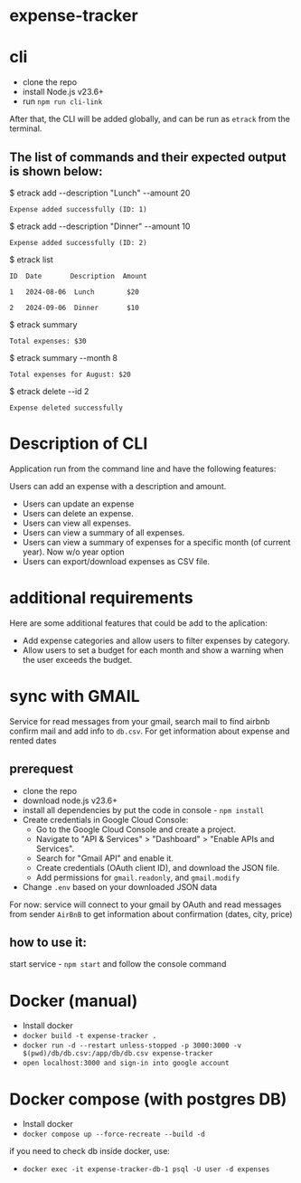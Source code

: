 # expense-tracker

# cli

- clone the repo
- install Node.js v23.6+
- run `npm run cli-link`

After that, the CLI will be added globally, and can be run as `etrack` from the terminal.

## The list of commands and their expected output is shown below:

$ etrack add --description "Lunch" --amount 20

`Expense added successfully (ID: 1)`

$ etrack add --description "Dinner" --amount 10

`Expense added successfully (ID: 2)`

$ etrack list

`ID  Date       Description  Amount`

`1   2024-08-06  Lunch        $20`

`2   2024-09-06  Dinner       $10`

$ etrack summary

`Total expenses: $30`

$ etrack summary --month 8

`Total expenses for August: $20`

$ etrack delete --id 2

`Expense deleted successfully`

# Description of CLI

Application run from the command line and have the following features:

Users can add an expense with a description and amount.

- Users can update an expense
- Users can delete an expense.
- Users can view all expenses.
- Users can view a summary of all expenses.
- Users can view a summary of expenses for a specific month (of current year). Now w/o year option
- Users can export/download expenses as CSV file.

# additional requirements

Here are some additional features that could be add to the aplication:

- Add expense categories and allow users to filter expenses by category.
- Allow users to set a budget for each month and show a warning when the user exceeds the budget.

# sync with GMAIL

Service for read messages from your gmail, search mail to find airbnb confirm mail and add info to `db.csv`. For get information about expense and rented dates

## prerequest

- clone the repo
- download node.js v23.6+
- install all dependencies by put the code in console - `npm install`
- Create credentials in Google Cloud Console:
  - Go to the Google Cloud Console and create a project.
  - Navigate to "API & Services" > "Dashboard" > "Enable APIs and Services".
  - Search for "Gmail API" and enable it.
  - Create credentials (OAuth client ID), and download the JSON file.
  - Add permissions for `gmail.readonly`, and `gmail.modify`
- Change `.env` based on your downloaded JSON data

For now:
service will connect to your gmail by OAuth and read messages from sender `AirBnB` to get information about confirmation (dates, city, price)

## how to use it:

start service - `npm start` and follow the console command

# Docker (manual)

- Install docker
- `docker build -t expense-tracker .`
- `docker run -d --restart unless-stopped -p 3000:3000 -v $(pwd)/db/db.csv:/app/db/db.csv expense-tracker`
- `open localhost:3000 and sign-in into google account`

# Docker compose (with postgres DB)

- Install docker
- `docker compose up --force-recreate --build -d`

if you need to check db inside docker, use:

- `docker exec -it expense-tracker-db-1 psql -U user -d expenses`
